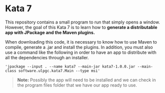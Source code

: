# Kata 7

This repository contains a small program to run that simply opens a window. However, the goal of this Kata 7 is to learn how to **generate a distributable app with JPackage and the Maven plugins.**

When downloading this code, it is necessary to know how to use Maven to compile, generate a .jar and install the plugins. In addition, you must also use a command like the following in order to have an app to distribute with all the dependencies through an installer.

`'jpackage --input . --name kata7 --main-jar kata7-1.0.0.jar --main-class software.ulpgc.kata7.Main --type msi'`


> **Note:** Possibly the app will need to be installed and we can check in the program files folder that we have our app ready to use.
